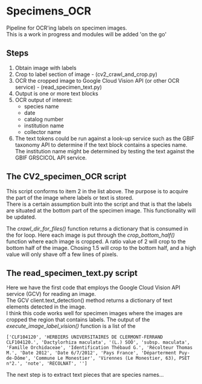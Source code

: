 # Specimens_OCR
Pipeline for OCR'ing labels on specimen images.  
This is a work in progress and modules will be added 'on the go' 

## Steps

1. Obtain image with labels
2. Crop to label section of image - (cv2_crawl_and_crop.py)
3. OCR the cropped image to Google Cloud Vision API (or other OCR service) - (read_specimen_text.py)
4. Output is one or more text blocks
5. OCR output of interest:
   - species name
   - date
   - catalog number
   - institution name
   - collector name    
6. The text tokens could be run against a look-up service such as the GBIF taxonomy API to determine if the text block contains a species name.
    The institution name might be determined by testing the text against the GBIF GRSCICOL API service.

## The CV2_specimen_OCR script
This script conforms to item 2 in the list above. The purpose is to acquire the part of the image where labels or text is stored.  
There is a certain assumption built into the script and that is that the labels are situated at the bottom part of the specimen image. This functionality will be updated.


The _crawl_dir_for_files()_ function returns a dictionary that is consumed in the for loop. Here each image is put through the _crop_bottom_half()_ function where each image is cropped. A ratio value of 2 will crop to the bottom half of the image. Chosing 1.5 will crop to the bottom half, and a high value will only shave off a few lines of pixels. 

## The read_specimen_text.py script
Here we have the first code that employs the Google Cloud Vision API service (GCV) for reading an image.  
The GCV client.text_detection() method returns a dictionary of text elements detected in the image.  
I think this code works well for specimen images where the images are cropped the region that contains labels.
The output of the _execute_image_label_vision()_ function is a list of the   
```
['CLF104120', 'HERBIERS UNIVERSITAIRES DE CLERMONT-FERRAND CLF104120.', 'Dactylorhiza maculata', '(L.) SOÓ', 'subsp. maculata', 'Famille Orchidaceae', 'Identification Thébaud G.', 'Récolteur Thomas M.', 'Date 2012', 'Date 6/7/2012', 'Pays France', 'Départerment Puy-de-Dôme', 'Commune Le Monestier', 'Virennes (Le Monestier, 63), PSET n°2.', 'note', 'RECOLNAT', '']
```
The next step is to extract text pieces that are species names...